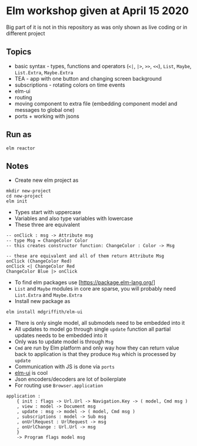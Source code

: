# Elm workshop given at April 15 2020

Big part of it is not in this repository as was only shown as live coding or in different project 

## Topics
* basic syntax - types, functions and operators (`<|`, `|>`, `>>`, `<<`), `List`, `Maybe`, `List.Extra`, `Maybe.Extra`
* TEA - app with one button and changing screen background
* subscriptions - rotating colors on time events
* elm-ui
* routing
* moving component to extra file (embedding component model and messages to global one)
* ports + working with jsons

## Run as
```
elm reactor
```

## Notes
* Create new elm project as
```
mkdir new-project
cd new-project
elm init
```
* Types start with uppercase
* Variables and also type variables with lowercase
* These three are equivalent
```
-- onClick : msg -> Attribute msg
-- type Msg = ChangeColor Color
-- this creates constructor function: ChangeColor : Color -> Msg

-- these are equivalent and all of them return Attribute Msg
onClick (ChangeColor Red)
onClick <| ChangeColor Red
ChangeColor Blue |> onClick
```
* To find elm packages use [https://package.elm-lang.org/]
* `List` and `Maybe` modules in core are sparse, you will probably need `List.Extra` and `Maybe.Extra`
* Install new package as
```
elm install mdgriffith/elm-ui
```
* There is only single model, all submodels need to be embedded into it
* All updates to model go through single `update` function all partial updates needs to be embedded into it
* Only was to update model is through `Msg`
* `Cmd` are run by Elm platform and only way how they can return value back to application is that they produce `Msg` which is processed by `update`
* Communication with JS is done via `ports`
* [elm-ui](https://package.elm-lang.org/packages/mdgriffith/elm-ui/latest) is cool
* Json encoders/decoders are lot of boilerplate
* For routing use `Browser.application`
```
application :
    { init : flags -> Url.Url -> Navigation.Key -> ( model, Cmd msg )
    , view : model -> Document msg
    , update : msg -> model -> ( model, Cmd msg )
    , subscriptions : model -> Sub msg
    , onUrlRequest : UrlRequest -> msg
    , onUrlChange : Url.Url -> msg
    }
    -> Program flags model msg
```
